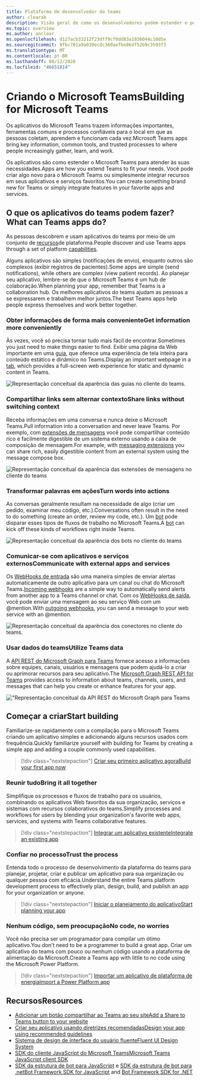 ```yaml
---
title: Plataforma de desenvolvedor do teams
author: clearab
description: Visão geral de como os desenvolvedores podem estender e personalizar os recursos do Microsoft Teams usando a plataforma do teams.
ms.topic: overview
ms.author: anclear
ms.openlocfilehash: d127acb33212f23dff9cf0dd83a1936044c10d5e
ms.sourcegitcommit: 9fbc701a9a039ecdc360aefbe86df52b9c3593f3
ms.translationtype: MT
ms.contentlocale: pt-BR
ms.lasthandoff: 08/12/2020
ms.locfileid: "46651814"
---
```

# <a name="building-for-microsoft-teams"></a><span data-ttu-id="8efd1-103">Criando o Microsoft Teams</span><span class="sxs-lookup"><span data-stu-id="8efd1-103">Building for Microsoft Teams</span></span>

<span data-ttu-id="8efd1-104">Os aplicativos do Microsoft Teams trazem informações importantes, ferramentas comuns e processos confiáveis para o local em que as pessoas coletam, aprendem e funcionam cada vez.</span><span class="sxs-lookup"><span data-stu-id="8efd1-104">Microsoft Teams apps bring key information, common tools, and trusted processes to where people increasingly gather, learn, and work.</span></span>

<span data-ttu-id="8efd1-105">Os aplicativos são como estender o Microsoft Teams para atender às suas necessidades.</span><span class="sxs-lookup"><span data-stu-id="8efd1-105">Apps are how you extend Teams to fit your needs.</span></span> <span data-ttu-id="8efd1-106">Você pode criar algo novo para o Microsoft Teams ou simplesmente integrar recursos em seus aplicativos e serviços favoritos.</span><span class="sxs-lookup"><span data-stu-id="8efd1-106">You can create something brand new for Teams or simply integrate features in your favorite apps and services.</span></span>

## <a name="what-can-teams-apps-do"></a><span data-ttu-id="8efd1-107">O que os aplicativos do teams podem fazer?</span><span class="sxs-lookup"><span data-stu-id="8efd1-107">What can Teams apps do?</span></span>

<span data-ttu-id="8efd1-108">As pessoas descobrem e usam aplicativos do teams por meio de um conjunto de [recursos](capabilities-overview.md)de plataforma.</span><span class="sxs-lookup"><span data-stu-id="8efd1-108">People discover and use Teams apps through a set of platform [capabilities](capabilities-overview.md).</span></span>

<span data-ttu-id="8efd1-109">Alguns aplicativos são simples (notificações de envio), enquanto outros são complexos (exibir registros de pacientes).</span><span class="sxs-lookup"><span data-stu-id="8efd1-109">Some apps are simple (send notifications), while others are complex (view patient records).</span></span> <span data-ttu-id="8efd1-110">Ao planejar seu aplicativo, lembre-se de que o Microsoft Teams é um hub de colaboração.</span><span class="sxs-lookup"><span data-stu-id="8efd1-110">When planning your app, remember that Teams is a collaboration hub.</span></span> <span data-ttu-id="8efd1-111">Os melhores aplicativos do teams ajudam as pessoas a se expressarem e trabalhem melhor juntos.</span><span class="sxs-lookup"><span data-stu-id="8efd1-111">The best Teams apps help people express themselves and work better together.</span></span>

### <a name="get-information-more-conveniently"></a><span data-ttu-id="8efd1-112">Obter informações de forma mais conveniente</span><span class="sxs-lookup"><span data-stu-id="8efd1-112">Get information more conveniently</span></span>

<span data-ttu-id="8efd1-113">Às vezes, você só precisa tornar tudo mais fácil de encontrar.</span><span class="sxs-lookup"><span data-stu-id="8efd1-113">Sometimes you just need to make things easier to find.</span></span> <span data-ttu-id="8efd1-114">Exibir uma página da Web importante em uma [guia](doc-links/what-are-tabs.md), que oferece uma experiência de tela inteira para conteúdo estático e dinâmico no Teams.</span><span class="sxs-lookup"><span data-stu-id="8efd1-114">Display an important webpage in a [tab](doc-links/what-are-tabs.md), which provides a full-screen web experience for static and dynamic content in Teams.</span></span>

![Representação conceitual da aparência das guias no cliente do teams.](doc-links/images/overview-tabs.png)

### <a name="share-links-without-switching-context"></a><span data-ttu-id="8efd1-116">Compartilhar links sem alternar contexto</span><span class="sxs-lookup"><span data-stu-id="8efd1-116">Share links without switching context</span></span>

<span data-ttu-id="8efd1-117">Receba informações em uma conversa e nunca deixe o Microsoft Teams.</span><span class="sxs-lookup"><span data-stu-id="8efd1-117">Pull information into a conversation and never leave Teams.</span></span> <span data-ttu-id="8efd1-118">Por exemplo, com [extensões de mensagens](doc-links/what-are-messaging-extensions.md) você pode compartilhar conteúdo rico e facilmente digestible de um sistema externo usando a caixa de composição de mensagem.</span><span class="sxs-lookup"><span data-stu-id="8efd1-118">For example, with [messaging extensions](doc-links/what-are-messaging-extensions.md) you can share rich, easily digestible content from an external system using the message compose box.</span></span>

![Representação conceitual da aparência das extensões de mensagens no cliente do teams](doc-links\images\overview-messaging.png)

### <a name="turn-words-into-actions"></a><span data-ttu-id="8efd1-120">Transformar palavras em ações</span><span class="sxs-lookup"><span data-stu-id="8efd1-120">Turn words into actions</span></span>

<span data-ttu-id="8efd1-121">As conversas geralmente resultam na necessidade de algo (criar um pedido, examinar meu código, etc.).</span><span class="sxs-lookup"><span data-stu-id="8efd1-121">Conversations often result in the need to do something (create an order, review my code, etc.).</span></span> <span data-ttu-id="8efd1-122">Um [bot](doc-links/what-are-bots.md) pode disparar esses tipos de fluxos de trabalho no Microsoft Teams.</span><span class="sxs-lookup"><span data-stu-id="8efd1-122">A [bot](doc-links/what-are-bots.md) can kick off these kinds of workflows right inside Teams.</span></span>

![Representação conceitual da aparência dos bots no cliente do teams](doc-links/images/overview-bots.png)

### <a name="communicate-with-external-apps-and-services"></a><span data-ttu-id="8efd1-124">Comunicar-se com aplicativos e serviços externos</span><span class="sxs-lookup"><span data-stu-id="8efd1-124">Communicate with external apps and services</span></span>

<span data-ttu-id="8efd1-125">Os [WebHooks de entrada](doc-links/what-are-webhooks-and-connectors.md#incoming-webhooks) são uma maneira simples de enviar alertas automaticamente de outro aplicativo para um canal ou chat do Microsoft Teams.</span><span class="sxs-lookup"><span data-stu-id="8efd1-125">[Incoming webhooks](doc-links/what-are-webhooks-and-connectors.md#incoming-webhooks) are a simple way to automatically send alerts from another app to a Teams channel or chat.</span></span> <span data-ttu-id="8efd1-126">Com os [WebHooks de saída](doc-links/what-are-webhooks-and-connectors.md#outgoing-webhooks), você pode enviar uma mensagem ao seu serviço Web com um @mention.</span><span class="sxs-lookup"><span data-stu-id="8efd1-126">With [outgoing webhooks](doc-links/what-are-webhooks-and-connectors.md#outgoing-webhooks), you can send a message to your web service with an @mention.</span></span>

![Representação conceitual da aparência dos conectores no cliente do teams.](doc-links/images/overview-connectors.png)

### <a name="utilize-teams-data"></a><span data-ttu-id="8efd1-128">Usar dados do teams</span><span class="sxs-lookup"><span data-stu-id="8efd1-128">Utilize Teams data</span></span>

<span data-ttu-id="8efd1-129">A [API REST do Microsoft Graph para Teams](https://docs.microsoft.com/graph/teams-concept-overview) fornece acesso a informações sobre equipes, canais, usuários e mensagens que podem ajudá-lo a criar ou aprimorar recursos para seu aplicativo.</span><span class="sxs-lookup"><span data-stu-id="8efd1-129">The [Microsoft Graph REST API for Teams](https://docs.microsoft.com/graph/teams-concept-overview) provides access to information about teams, channels, users, and messages that can help you create or enhance features for your app.</span></span>

!["Representação conceitual da API REST do Microsoft Graph para Teams](doc-links/images/overview-graph.png)
  
## <a name="start-building"></a><span data-ttu-id="8efd1-131">Começar a criar</span><span class="sxs-lookup"><span data-stu-id="8efd1-131">Start building</span></span>

   <span data-ttu-id="8efd1-132">Familiarize-se rapidamente com a compilação para o Microsoft Teams criando um aplicativo simples e adicionando alguns recursos usados com frequência.</span><span class="sxs-lookup"><span data-stu-id="8efd1-132">Quickly familiarize yourself with building for Teams by creating a simple app and adding a couple commonly used capabilities.</span></span>

   > [!div class="nextstepaction"]
   > [<span data-ttu-id="8efd1-133">Criar seu primeiro aplicativo agora</span><span class="sxs-lookup"><span data-stu-id="8efd1-133">Build your first app now</span></span>](build-your-first-app/build-real-world-app.md)

### <a name="bring-it-all-together"></a><span data-ttu-id="8efd1-134">Reunir tudo</span><span class="sxs-lookup"><span data-stu-id="8efd1-134">Bring it all together</span></span>

   <span data-ttu-id="8efd1-135">Simplifique os processos e fluxos de trabalho para os usuários, combinando os aplicativos Web favoritos da sua organização, serviços e sistemas com recursos colaborativos do teams.</span><span class="sxs-lookup"><span data-stu-id="8efd1-135">Simplify processes and workflows for users by blending your organization's favorite web apps, services, and systems with Teams collaborative features.</span></span>

   > [!div class="nextstepaction"]
   > [<span data-ttu-id="8efd1-136">Integrar um aplicativo existente</span><span class="sxs-lookup"><span data-stu-id="8efd1-136">Integrate an existing app</span></span>](doc-links/integrating-web-apps.md)

### <a name="trust-the-process"></a><span data-ttu-id="8efd1-137">Confiar no processo</span><span class="sxs-lookup"><span data-stu-id="8efd1-137">Trust the process</span></span>

   <span data-ttu-id="8efd1-138">Entenda todo o processo de desenvolvimento da plataforma do teams para planejar, projetar, criar e publicar um aplicativo para sua organização ou qualquer pessoa com eficácia.</span><span class="sxs-lookup"><span data-stu-id="8efd1-138">Understand the entire Teams platform development process to effectively plan, design, build, and publish an app for your organization or anyone.</span></span>

   > [!div class="nextstepaction"]
   > [<span data-ttu-id="8efd1-139">Iniciar o planejamento do aplicativo</span><span class="sxs-lookup"><span data-stu-id="8efd1-139">Start planning your app</span></span>](doc-links/extensibility-points.md)

### <a name="no-code-no-worries"></a><span data-ttu-id="8efd1-140">Nenhum código, sem preocupação</span><span class="sxs-lookup"><span data-stu-id="8efd1-140">No code, no worries</span></span>

   <span data-ttu-id="8efd1-141">Você não precisa ser um programador para compilar um ótimo aplicativo.</span><span class="sxs-lookup"><span data-stu-id="8efd1-141">You don't need to be a programmer to build a great app.</span></span> <span data-ttu-id="8efd1-142">Criar um aplicativo do teams com pouco ou nenhum código usando a plataforma de alimentação da Microsoft.</span><span class="sxs-lookup"><span data-stu-id="8efd1-142">Create a Teams app with little to no code using the Microsoft Power Platform.</span></span>

   > [!div class="nextstepaction"]
   > [<span data-ttu-id="8efd1-143">Importar um aplicativo de plataforma de energia</span><span class="sxs-lookup"><span data-stu-id="8efd1-143">Import a Power Platform app</span></span>](doc-links/importing-custom-microsoft-apps.md)

## <a name="resources"></a><span data-ttu-id="8efd1-144">Recursos</span><span class="sxs-lookup"><span data-stu-id="8efd1-144">Resources</span></span>

* [<span data-ttu-id="8efd1-145">Adicionar um botão compartilhar ao Teams ao seu site</span><span class="sxs-lookup"><span data-stu-id="8efd1-145">Add a Share to Teams button to your website</span></span>](doc-links/share-to-teams.md)
* [<span data-ttu-id="8efd1-146">Criar seu aplicativo usando diretrizes recomendadas</span><span class="sxs-lookup"><span data-stu-id="8efd1-146">Design your app using recommended guidelines</span></span>](doc-links/designing-overview.md)
* [<span data-ttu-id="8efd1-147">Sistema de design de interface do usuário fluente</span><span class="sxs-lookup"><span data-stu-id="8efd1-147">Fluent UI Design System</span></span>](https://fluentsite.z22.web.core.windows.net/)
* [<span data-ttu-id="8efd1-148">SDK do cliente JavaScript do Microsoft Teams</span><span class="sxs-lookup"><span data-stu-id="8efd1-148">Microsoft Teams JavaScript client SDK</span></span>](https://docs.microsoft.com/javascript/api/@microsoft/teams-js/?view=msteams-client-js-latest)
* <span data-ttu-id="8efd1-149">[SDK da estrutura de bot para JavaScript](https://github.com/Microsoft/botbuilder-js) e [SDK da estrutura de bot para .net](https://github.com/Microsoft/botbuilder-dotnet/)</span><span class="sxs-lookup"><span data-stu-id="8efd1-149">[Bot Framework SDK for JavaScript](https://github.com/Microsoft/botbuilder-js) and [Bot Framework SDK for .NET](https://github.com/Microsoft/botbuilder-dotnet/)</span></span>
